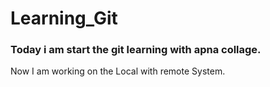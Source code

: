 # Learning_Git
<h3>Today i am start the git learning with apna collage.</h3>
<p>Now I am working on the Local with remote System.</p>

